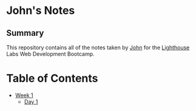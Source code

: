 # John's Notes

## Summary
This repository contains all of the notes taken by [John](https://github.com/John-MBDP) for the [Lighthouse](https://www.lighthouselabs.ca/en/web-development-bootcamp) Labs Web Development Bootcamp.


# Table of Contents
* [Week 1](/week_1)
  * [Day 1](/week_1/Day_1)
